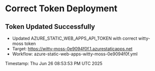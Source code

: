 # Correct Token Deployment

## Token Updated Successfully
- Updated AZURE_STATIC_WEB_APPS_API_TOKEN with correct witty-moss token
- Target: https://witty-moss-0e9094f0f.1.azurestaticapps.net
- Workflow: azure-static-web-apps-witty-moss-0e9094f0f.yml

Timestamp: Thu Jun 26 08:53:53 PM UTC 2025
